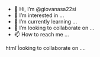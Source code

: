 - 👋 Hi, I’m @giovanasa22si
- 👀 I’m interested in ...
- 🌱 I’m currently learning ...
- 💞️ I’m looking to collaborate on ...
- 📫 How to reach me ...

<!---
giovanasa22si/giovanasa22si is a ✨ special ✨ repository because its `README.md` (this file) appears on your GitHub profile.
You can click the Preview link to take a look at your changes.
--->
html´ĺooking to collaborate on ....
